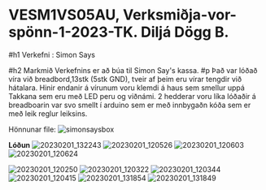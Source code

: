 # VESM1VS05AU, Verksmiðja-vor-spönn-1-2023-TK. Diljá Dögg B.
#h1 Verkefni : Simon Says

#h2 Markmið Verkefnins er að búa til Simon Say's kassa.
#p Það var lóðað víra við breadbord,13stk (5stk GND), tveir af þeim eru vírar tengdir við hátalara. Hinir endanir  á vírunum voru klemdi á haus sem smellur uppá Takkana sem eru með LED peru og viðnámi. 2 hedderar voru líka lóðaðir á breadboarin var svo smellt í arduino sem er með innbygaðn kóða sem er með leik reglur leiksins.

Hönnunar file:
![simonsaysbox](https://user-images.githubusercontent.com/122012194/216053294-a05d8a26-6851-4975-a786-a56e93d631cc.svg)

**Lóðun**
![20230201_132243](https://user-images.githubusercontent.com/122012194/216055429-b38f95b1-0f59-4456-b0bb-a4bd0b3d822e.jpg)
![20230201_120526](https://user-images.githubusercontent.com/122012194/216051555-f1fdd29a-cfd0-40fb-82f8-0da8f1164005.jpg)
![20230201_120603](https://user-images.githubusercontent.com/122012194/216051571-155baa54-dc9c-489b-b6f9-b5940d41c4b0.jpg)
![20230201_120624](https://user-images.githubusercontent.com/122012194/216051575-113fa8cd-07c7-424b-9dbb-e086ba970ddc.jpg)


![20230201_120250](https://user-images.githubusercontent.com/122012194/216051578-cc4161e2-f01f-49e2-a0d3-2d36f0bb7a85.jpg)
![20230201_120322](https://user-images.githubusercontent.com/122012194/216051582-65d694a5-3915-4fc2-bab3-186dde0e35b0.jpg)
![20230201_120344](https://user-images.githubusercontent.com/122012194/216051596-ce88188c-c44d-40b1-9940-cd7f44c5f952.jpg)
![20230201_120415](https://user-images.githubusercontent.com/122012194/216051603-2b769f99-31bc-43f7-8458-0d24fbeaeaf5.jpg)
![20230201_131854](https://user-images.githubusercontent.com/122012194/216054613-88554be9-cadb-406e-a0e0-15fb404ebdf5.jpg)
![20230201_131849](https://user-images.githubusercontent.com/122012194/216054620-dc4a18bf-7835-4b1e-a6ca-981cedf695fd.jpg)
